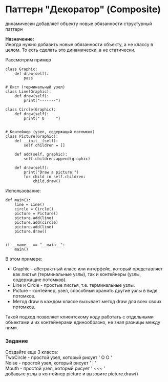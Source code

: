 # Паттерн "Декоратор" (Composite) 
динамически добавляет объекту новые обязанности
структурный паттерн  

**Назначение:**  
Иногда нужно добавить новые обязанности объекту, а не классу в целом. То есть сделать это динамически, а не статически.

Рассмотрим пример
```
class Graphic:
    def draw(self):
        pass

# Лист (терминальный узел)
class Line(Graphic):
    def draw(self):
        print("-------")

class Circle(Graphic):
    def draw(self):
        print(" O     ")


# Контейнер (узел, содержащий потомков)
class Picture(Graphic):
    def __init__(self):
        self.children = []

    def add(self, graphic):
        self.children.append(graphic)

    def draw(self):
        print("Draw a picture:")
        for child in self.children:
            child.draw()
```
Использование:
```
def main():
    line = Line()
    circle = Circle()
    picture = Picture()
    picture.add(line)
    picture.add(circle)
    picture.add(line)
    picture.draw()


if __name__ == "__main__":
    main()
```
В этом примере:
- Graphic - абстрактный класс или интерфейс, который представляет как листья (терминальные узлы), так и контейнеры (узлы, содержащие потомков).  
- Line и Circle - простые листья, т.е. терминальные узлы.  
- Picture - контейнер, узел, способный хранить другие узлы в виде потомков.  
- Метод draw в каждом классе вызывает метод draw для всех своих потомков.  
 
Такой подход позволяет клиентскому коду работать с отдельными объектами и их контейнерами единообразно, не зная разницы между ними.
  
### Задание
Создайте еще 3 класса:  
TwoCircle - простой узел, который рисует ' O   O '  
Noise - простой узел, который рисует '   |   '  
Mouth - простой узел, который рисует ' ~~~ '  
добавьте узлы в контейнер picture и вызовите picture.draw()  

